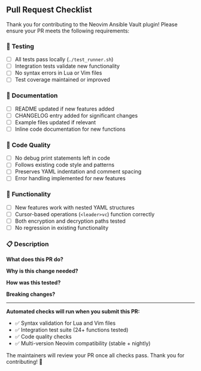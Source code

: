 ## Pull Request Checklist

Thank you for contributing to the Neovim Ansible Vault plugin! Please ensure your PR meets the following requirements:

### 🧪 **Testing**
- [ ] All tests pass locally (`./test_runner.sh`)
- [ ] Integration tests validate new functionality
- [ ] No syntax errors in Lua or Vim files
- [ ] Test coverage maintained or improved

### 📝 **Documentation**
- [ ] README updated if new features added
- [ ] CHANGELOG entry added for significant changes
- [ ] Example files updated if relevant
- [ ] Inline code documentation for new functions

### 🔧 **Code Quality**
- [ ] No debug print statements left in code
- [ ] Follows existing code style and patterns
- [ ] Preserves YAML indentation and comment spacing
- [ ] Error handling implemented for new features

### 🎯 **Functionality**
- [ ] New features work with nested YAML structures
- [ ] Cursor-based operations (`<leader>vc`) function correctly
- [ ] Both encryption and decryption paths tested
- [ ] No regression in existing functionality

### 📋 **Description**

**What does this PR do?**
<!-- Describe the changes in this PR -->

**Why is this change needed?**
<!-- Explain the problem this PR solves -->

**How was this tested?**
<!-- Describe how you verified the changes work -->

**Breaking changes?**
<!-- List any breaking changes or "None" -->

---

**Automated checks will run when you submit this PR:**
- ✅ Syntax validation for Lua and Vim files
- ✅ Integration test suite (24+ functions tested)
- ✅ Code quality checks
- ✅ Multi-version Neovim compatibility (stable + nightly)

The maintainers will review your PR once all checks pass. Thank you for contributing! 🎉